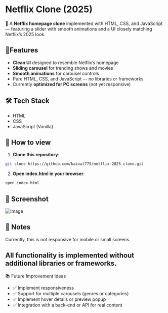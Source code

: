 # Netflix Clone (2025)

🍿 A **Netflix homepage clone** implemented with HTML, CSS, and JavaScript — featuring a slider with smooth animations and a UI closely matching Netflix’s 2025 look.

## 🔹Features

- **Clean UI** designed to resemble Netflix’s homepage
- **Sliding carousel** for trending shows and movies
- **Smooth animations** for carousel controls
- Pure HTML, CSS, and JavaScript — no libraries or frameworks
- Currently **optimized for PC screens** (not yet responsive)

## 🛠 Tech Stack

- HTML
- CSS
- JavaScript (Vanilla)

## 🏹 How to view

1. **Clone this repository**:

```bash
git clone https://github.com/kaival775/netflix-2025-clone.git
```
2. **Open index.html in your browser**:

```bash
open index.html
```
## 📸 Screenshot
![image](https://github.com/user-attachments/assets/87ead930-8a89-44e7-96e9-eeb439503b1a)

## 🔹 Notes

Currently, this is not responsive for mobile or small screens.

## All functionality is implemented without additional libraries or frameworks.

📚 Future Improvement Ideas
- ✅ Implement responsiveness
- ✅ Support for multiple carousels (genres or categories)
- ✅ Implement hover details or preview popup
- ✅ Integration with a back-end or API for real content
